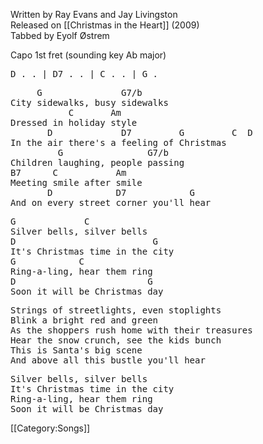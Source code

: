 Written by Ray Evans and Jay Livingston<br>
Released on [[Christmas in the Heart]] (2009)<br>
Tabbed by Eyolf Østrem

<!--======================================================================-->
Capo 1st fret (sounding key Ab major)
<!--======================================================================-->
<pre class="crd">
D . . | D7 . . | C . . | G . 
</pre>
<pre class="verse">
     G               G7/b
City sidewalks, busy sidewalks
           C       Am
Dressed in holiday style
       D             D7         G         C  D 
In the air there's a feeling of Christmas
         G                G7/b
Children laughing, people passing
B7      C           Am
Meeting smile after smile
       D            D7            G
And on every street corner you'll hear
</pre>

<pre class="refrain">
G             C
Silver bells, silver bells
D                          G 
It's Christmas time in the city
G            C
Ring-a-ling, hear them ring
D                         G 
Soon it will be Christmas day
</pre>

<pre class="verse">
Strings of streetlights, even stoplights
Blink a bright red and green
As the shoppers rush home with their treasures
Hear the snow crunch, see the kids bunch
This is Santa's big scene
And above all this bustle you'll hear
</pre>

<pre class="refrain">
Silver bells, silver bells
It's Christmas time in the city
Ring-a-ling, hear them ring
Soon it will be Christmas day 
</pre>

[[Category:Songs]]